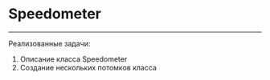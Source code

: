 # Speedometer
---------------------------
Реализованные задачи:
1) Описание класса Speedometer
2) Создание нескольких потомков класса
